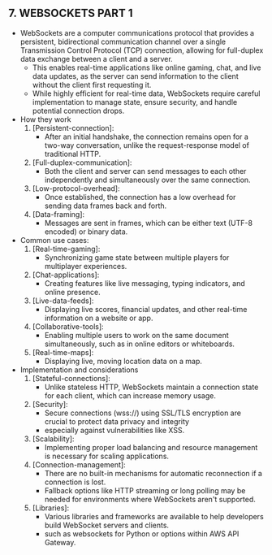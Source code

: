 **7. WEBSOCKETS PART 1**
------------------------------------------------------------
* WebSockets are a computer communications protocol that provides a persistent, bidirectional communication channel over a single Transmission Control Protocol (TCP) connection, allowing for full-duplex data exchange between a client and a server. 
    - This enables real-time applications like online gaming, chat, and live data updates, as the server can send information to the client without the client first requesting it. 
    - While highly efficient for real-time data, WebSockets require careful implementation to manage state, ensure security, and handle potential connection drops.
* How they work
    1. [Persistent-connection]:
        - After an initial handshake, the connection remains open for a two-way conversation, unlike the request-response model of traditional HTTP. 
    2. [Full-duplex-communication]:
        - Both the client and server can send messages to each other independently and simultaneously over the same connection. 
    3. [Low-protocol-overhead]: 
        - Once established, the connection has a low overhead for sending data frames back and forth. 
    4. [Data-framing]: 
        - Messages are sent in frames, which can be either text (UTF-8 encoded) or binary data. 
* Common use cases:
    1. [Real-time-gaming]: 
        - Synchronizing game state between multiple players for multiplayer experiences.
    2. [Chat-applications]: 
        - Creating features like live messaging, typing indicators, and online presence. 
    3. [Live-data-feeds]: 
        - Displaying live scores, financial updates, and other real-time information on a website or app. 
    4. [Collaborative-tools]: 
        - Enabling multiple users to work on the same document simultaneously, such as in online editors or whiteboards. 
    5. [Real-time-maps]: 
        - Displaying live, moving location data on a map.
* Implementation and considerations
    1. [Stateful-connections]: 
        - Unlike stateless HTTP, WebSockets maintain a connection state for each client, which can increase memory usage. 
    2. [Security]: 
        - Secure connections (wss://) using SSL/TLS encryption are crucial to protect data privacy and integrity
        - especially against vulnerabilities like XSS. 
    3. [Scalability]: 
        - Implementing proper load balancing and resource management is necessary for scaling applications. 
    4. [Connection-management]: 
        - There are no built-in mechanisms for automatic reconnection if a connection is lost. 
        - Fallback options like HTTP streaming or long polling may be needed for environments where WebSockets aren't supported. 
    5. [Libraries]: 
        - Various libraries and frameworks are available to help developers build WebSocket servers and clients.
        - such as websockets for Python or options within AWS API Gateway. 